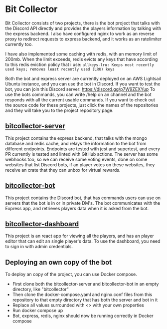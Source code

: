 # Bit Collector

Bit Collector consists of two projects, there is the bot project that talks with the Discord API directly and provides the players information by
talking with the express backend. I also have configured nginx to work as an reverse proxy to redirect requests to express backend, and it works as an ratelimiter currently too.

I have also implemented some caching with redis, with an memory limit of 200mb.
When the limit exceeds, redis evicts any keys that have according to this redis eviction policy that i use:
`allkeys-lru: Keeps most recently used keys; removes least recently used (LRU) keys`

Both the bot and express server are currently deployed on an AWS Lightsail Ubuntu instance, and you can use the bot in Discord.
If you want to test the bot, you can join this Discord server: https://discord.gg/p7W9ZEXYup
To use the bots commands, you can write /help on an channel and the bot responds with all the current usable commands.
If you want to check out the source code for these projects, just click the names of the repositories and they will take you to the project repository page.

## [bitcollector-server](https://github.com/Averagess/bitcollector-server)
This project contains the express backend, that talks with the mongo database and redis cache, and relays the information to the bot
from different endpoints. Endpoints are tested with jest and supertest, and every PR currently is tested and linted with GitHub actions.
The server has some webhooks too, so we can receive some voting events, done on some websites that list Discord bots, if an player
votes on these websites, they receive an crate that they can unbox for virtual rewards.

## [bitcollector-bot](https://github.com/Averagess/bitcollector-bot)
This project contains the Discord bot, that has commands users can use on servers that the bot is in or in private DM's.
The bot communicates with the Express app, and retrieves players data when it is asked from the bot.

## [bitcollector-dashboard](https://github.com/Averagess/bitcollector-dashboard)
This project is an react app for viewing all the players, and has an player editor that can edit an single player's data.
To use the dashboard, you need to sign in with admin credentials.

## Deploying an own copy of the bot
To deploy an copy of the project, you can use Docker compose.
- First clone both the bitcollector-server and bitcollector-bot in an empty directory, like "bitcollector"
- Then clone the docker-compose.yaml and nginx.conf files from this repository to that empty directory that has both the server and bot in it
- Replace all values surrounded with <> with your own properties
- Run docker compose up
- Bot, express, redis, nginx should now be running correctly in Docker compose
